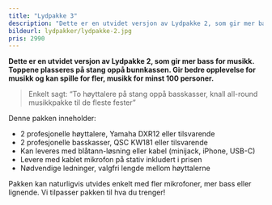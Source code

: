 ```yaml
---
title: "Lydpakke 3"
description: "Dette er en utvidet versjon av Lydpakke 2, som gir mer bass for musikk. Toppene plasseres på stang oppå bunnkassen. Gir bedre opplevelse for musikk og kan spille for fler, <strong>musikk for minst 100 personer.</strong>"
bildeurl: lydpakker/lydpakke-2.jpg
pris: 2990
---
```


**Dette er en utvidet versjon av Lydpakke 2, som gir mer bass for musikk. Toppene plasseres på stang oppå bunnkassen. Gir bedre opplevelse for musikk og kan spille for fler, musikk for minst 100 personer.**

<!--more-->

> Enkelt sagt: “To høyttalere på stang oppå basskasser, knall all-round musikkpakke til de fleste fester”

Denne pakken inneholder:

- 2 profesjonelle høyttalere, Yamaha DXR12 eller tilsvarende
- 2 profesjonelle basskasser, QSC KW181 eller tilsvarende
- Kan leveres med blåtann-løsning eller kabel (minijack, iPhone, USB-C)
- Levere med kablet mikrofon på stativ inkludert i prisen
- Nødvendige ledninger, valgfri lengde mellom høyttalerne

Pakken kan naturligvis utvides enkelt med fler mikrofoner, mer bass eller lignende. Vi tilpasser pakken til hva du trenger! 
